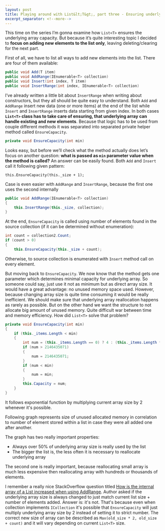 ```yaml
---
layout: post
title: Playing around with List&lt;T&gt;, part three - Ensuring underlying array capacity
excerpt_separator: <!--more-->
---
```


This time on the series I’m gonna examine how `List<T>` ensures the underlying array capacity. But because it’s quite interesting topic I decided to **focus on adding new elements to the list only**, leaving deleting/clearing for the next part.

<!--more-->

First of all, we have to list all ways to add new elements into the list. There are four of them available:

```csharp
public void Add(T item)
public void AddRange(IEnumerable<T> collection)
public void Insert(int index, T item)
public void InsertRange(int index, IEnumerable<T> collection)
```

I’ve already written a little bit about `InsertRange` when writing about constructors, but they all should be quite easy to understand. Both `Add` and `AddRange` insert new data (one or more items) at the end of the list while `Insert` and `InsertRange` inserts data starting from given index. In both cases **`List<T>` class has to take care of ensuring, that underlying array can handle existing and new elements**. Because that logic has to be used from couple different methods it was separated into separated private helper method called `EnsureCapacity`.

```csharp
private void EnsureCapacity(int min)
```

Looks easy, but before we’ll check what the method actually does let’s focus on another question: **what is passed as `min` parameter value when the method is called?** An answer can be easily found. Both `Add` and `Insert` call it following given pattern:

```
this.EnsureCapacity(this._size + 1);
```

Case is even easier with `AddRange` and `InsertRange`, because the first one uses the second internally

```csharp
public void AddRange(IEnumerable<T> collection)
{
    this.InsertRange(this._size, collection);
}
```

At the end, `EnsureCapacity` is called using number of elements found in the source collection (if it can be determined without enumeration):

```csharp
int count = collection2.Count;
if (count > 0)
{
    this.EnsureCapacity(this._size + count);
```

Otherwise, to source collection is enumerated with `Insert` method call on every element.

But moving back to `EnsureCapacity`. We now know that the method gets one parameter which determines minimal capacity for underlying array. So someone could say, just use it not as minimum but as direct array size. It would have a great advantage: no unused memory space used. However, because changing array size is quite time consuming it would be really inefficient. We should make sure that underlying array reallocation happens as rarely as possible. But on the other hand we want the structure to not allocate big amount of unused memory. Quite difficult war between time and memory efficiency. How did `List<T>` solve that problem?

```csharp
private void EnsureCapacity(int min)
{
    if (this._items.Length < min)
    {
        int num = (this._items.Length == 0) ? 4 : (this._items.Length * 2);
        if (num > 2146435071)
        {
            num = 2146435071;
        }
        if (num < min)
        {
            num = min;
        }
        this.Capacity = num;
    }
}
```

It follows exponential function by multiplying current array size by 2 whenever it's possible.

Following graph represents size of unused allocated memory in correlation to number of element stored within a list in case they were all added one after another.

The graph has two really important properties:

- Always over 50% of underlying array size is really used by the list
- The bigger the list is, the less often it is necessary to reallocate underlying array

The second one is really important, because reallocating small array is much less expensive then reallocating array with hundreds or thousands of elements.

I remember a really nice StackOverflow question titled [How is the internal array of a List increased when using AddRange](http://stackoverflow.com/a/18573164/1163867). Author asked if the underlying array size is always changed to just match current list size + number of elements added. Answer is: it's not. That's because even when collection implements `ICollection` it's possible that `EnsureCapacity` will just multiply underlying array size by 2 instead of setting it to strict number. The correct new size of array can be described as `Max(old_size * 2, old_size + count)` and it will vary depending on current `List<T>` size.
